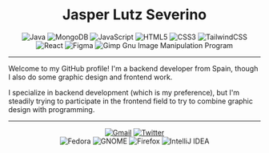 <div align="center">
  <h1>Jasper Lutz Severino</h1>

  <div>
    <img alt="Java" src="https://img.shields.io/badge/java-%23ED8B00.svg?style=flat&logo=java&logoColor=white" >
    <img alt="MongoDB" src="https://img.shields.io/badge/MongoDB-%234ea94b.svg?style=flate&logo=mongodb&logoColor=white" >
    <img alt="JavaScript" src="https://img.shields.io/badge/javascript-%23323330.svg?style=flat&logo=javascript&logoColor=%23F7DF1" >
    <img alt="HTML5" src="https://img.shields.io/badge/html5-%23E34F26.svg?style=flat&logo=html5&logoColor=white" >
    <img alt="CSS3" src="https://img.shields.io/badge/css3-%231572B6.svg?style=flat&logo=css3&logoColor=white" >
    <img alt="TailwindCSS" src="https://img.shields.io/badge/tailwindcss-%2338B2AC.svg?style=flat&logo=tailwind-css&logoColor=white" >
    <img alt="React" src="https://img.shields.io/badge/react-%2320232a.svg?style=flat&logo=react&logoColor=%2361DAFB" >
    <img alt="Figma" src="https://img.shields.io/badge/figma-%23F24E1E.svg?style=flat&logo=figma&logoColor=white" >
    <img alt="Gimp Gnu Image Manipulation Program" src="https://img.shields.io/badge/Gimp-657D8B?style=flat&logo=gimp&logoColor=FFFFFF" >
  </div>
</div>

---

Welcome to my GitHub profile! I'm a backend developer from Spain, though I also do some graphic design and frontend work.

I specialize in backend development (which is my preference), but I'm steadily trying to participate in the frontend field to try to combine graphic design with programming.

---

<div align="center">
  <a href="mailto:jasperlutzseverino@gmail.com"><img alt="Gmail" src="https://img.shields.io/badge/jasperlutzseverino-D14836?style=flat&logo=gmail&logoColor=white"></a>
  <a href="https://twitter.com/LutzSeverino"><img alt="Twitter" src="https://img.shields.io/badge/LutzSeverino-%231DA1F2.svg?style=flat&logo=Twitter&logoColor=white"></a><br>
  <img alt="Fedora" src="https://img.shields.io/badge/Fedora-294172?style=flat&logo=fedora&logoColor=white" >
  <img alt="GNOME" src="https://img.shields.io/badge/GNOME-4A86CF?style=flat&logo=GNOME&logoColor=white" >
  <img alt="Firefox" src="https://img.shields.io/badge/Firefox-FF7139?style=flat&logo=Firefox-Browser&logoColor=white" >
  <img alt="IntelliJ IDEA" src="https://img.shields.io/badge/IntelliJIDEA-000000.svg?style=flat&logo=intellij-idea&logoColor=white" >
</div>

<!--
**Frequential/frequential** is a ✨ _special_ ✨ repository because its `README.md` (this file) appears on your GitHub profile.

Here are some ideas to get you started:

- 🔭 I’m currently working on ...
- 🌱 I’m currently learning ...
- 👯 I’m looking to collaborate on ...
- 🤔 I’m looking for help with ...
- 💬 Ask me about ...
- 📫 How to reach me: ... 
- ⚡ Fun fact: ...
-->
